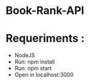 # Book-Rank-API

# Requeriments :
* NodeJS
* Run: npm install
* Run: npm start
* Open in localhost:3000
